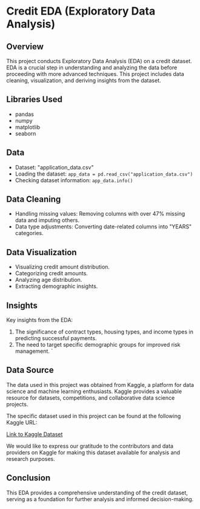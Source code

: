 # Credit EDA (Exploratory Data Analysis)

## Overview
This project conducts Exploratory Data Analysis (EDA) on a credit dataset. EDA is a crucial step in understanding and analyzing the data before proceeding with more advanced techniques. This project includes data cleaning, visualization, and deriving insights from the dataset.

## Libraries Used
- pandas
- numpy
- matplotlib
- seaborn

## Data
- Dataset: "application_data.csv"
- Loading the dataset: `app_data = pd.read_csv("application_data.csv")`
- Checking dataset information: `app_data.info()`

## Data Cleaning
- Handling missing values: Removing columns with over 47% missing data and imputing others.
- Data type adjustments: Converting date-related columns into "YEARS" categories.

## Data Visualization
- Visualizing credit amount distribution.
- Categorizing credit amounts.
- Analyzing age distribution.
- Extracting demographic insights.

## Insights
Key insights from the EDA:
1. The significance of contract types, housing types, and income types in predicting successful payments.
2. The need to target specific demographic groups for improved risk management.
`
## Data Source

The data used in this project was obtained from Kaggle, a platform for data science and machine learning enthusiasts. Kaggle provides a valuable resource for datasets, competitions, and collaborative data science projects.

The specific dataset used in this project can be found at the following Kaggle URL:

[Link to Kaggle Dataset]([https://www.kaggle.com/dataset_name](https://www.kaggle.com/datasets/venkatasubramanian/credit-eda-case-study))

We would like to express our gratitude to the contributors and data providers on Kaggle for making this dataset available for analysis and research purposes.


## Conclusion
This EDA provides a comprehensive understanding of the credit dataset, serving as a foundation for further analysis and informed decision-making.
